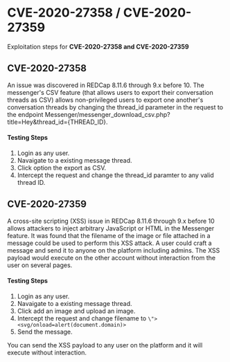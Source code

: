 # CVE-2020-27358 / CVE-2020-27359

Exploitation steps for **CVE-2020-27358 and CVE-2020-27359**


## CVE-2020-27358 

An issue was discovered in REDCap 8.11.6 through 9.x before 10. The messenger's CSV feature (that allows users to export their conversation threads as CSV) allows non-privileged users to export one another's conversation threads by changing the thread_id parameter in the request to the endpoint Messenger/messenger_download_csv.php?title=Hey&thread_id={THREAD_ID}. 

#### Testing Steps 
1. Login as any user. 
2. Navaigate to a existing message thread.
3. Click option the export as CSV.
4. Intercept the request and change the thread_id paramter to any valid thread ID.



## CVE-2020-27359 

A cross-site scripting (XSS) issue in REDCap 8.11.6 through 9.x before 10 allows attackers to inject arbitrary JavaScript or HTML in the Messenger feature. It was found that the filename of the image or file attached in a message could be used to perform this XSS attack. A user could craft a message and send it to anyone on the platform including admins. The XSS payload would execute on the other account without interaction from the user on several pages. 

#### Testing Steps 
1. Login as any user. 
2. Navaigate to a existing message thread.
3. Click add an image and upload an image.
4. Intercept the request and change filename to `\"><svg/onload=alert(document.domain)>`
5. Send the message.

You can send the XSS payload to any user on the platform and it will execute without interaction. 
